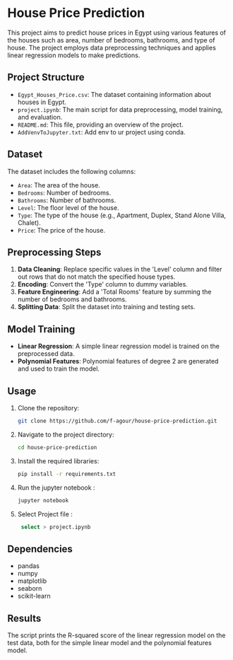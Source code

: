 # House Price Prediction

This project aims to predict house prices in Egypt using various features of the houses such as area, number of bedrooms, bathrooms, and type of house. The project employs data preprocessing techniques and applies linear regression models to make predictions.

## Project Structure

- `Egypt_Houses_Price.csv`: The dataset containing information about houses in Egypt.
- `project.ipynb`: The main script for data preprocessing, model training, and evaluation.
- `README.md`: This file, providing an overview of the project.
- `AddVenvToJupyter.txt`: Add env to ur project using conda.

## Dataset

The dataset includes the following columns:
- `Area`: The area of the house.
- `Bedrooms`: Number of bedrooms.
- `Bathrooms`: Number of bathrooms.
- `Level`: The floor level of the house.
- `Type`: The type of the house (e.g., Apartment, Duplex, Stand Alone Villa, Chalet).
- `Price`: The price of the house.

## Preprocessing Steps

1. **Data Cleaning**: Replace specific values in the 'Level' column and filter out rows that do not match the specified house types.
2. **Encoding**: Convert the 'Type' column to dummy variables.
3. **Feature Engineering**: Add a 'Total Rooms' feature by summing the number of bedrooms and bathrooms.
4. **Splitting Data**: Split the dataset into training and testing sets.

## Model Training

- **Linear Regression**: A simple linear regression model is trained on the preprocessed data.
- **Polynomial Features**: Polynomial features of degree 2 are generated and used to train the model.

## Usage

1. Clone the repository:
    ```sh
    git clone https://github.com/f-agour/house-price-prediction.git
    ```
2. Navigate to the project directory:
    ```sh
    cd house-price-prediction
    ```
3. Install the required libraries:
    ```sh
    pip install -r requirements.txt
    ```
4. Run the jupyter notebook :
    ```sh
    jupyter notebook
    ```
5. Select Project file :
   ```sh
    select > project.ipynb
    ```

## Dependencies

- pandas
- numpy
- matplotlib
- seaborn
- scikit-learn

## Results

The script prints the R-squared score of the linear regression model on the test data, both for the simple linear model and the polynomial features model.

